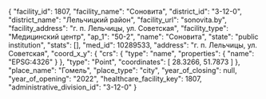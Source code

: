 {
    "facility_id": 1807,
    "facility_name": "Соновита",
    "district_id": "3-12-0",
    "district_name": "Лельчицкий район",
    "facility_url": "sonovita.by",
    "facility_address": "г. п. Лельчицы, ул. Советская",
    "facility_type": "Медицинский центр",
    "ap_1": "50-2",
    "name": "Соновита",
    "state": "public institution",
    "stats": [],
    "med_id": 10289533,
    "address": "г. п. Лельчицы, ул. Советская",
    "coord_x_y": {
        "crs": {
            "type": "name",
            "properties": {
                "name": "EPSG:4326"
            }
        },
        "type": "Point",
        "coordinates": [
            28.3266,
            51.7873
        ]
    },
    "place_name": "Гомель",
    "place_type": "city",
    "year_of_closing": null,
    "year_of_opening": "2022",
    "healthcare_facility_key": 1807,
    "administrative_division_id": "3-12-0"
}